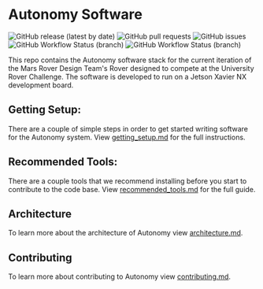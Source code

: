# Autonomy Software

![GitHub release (latest by date)](https://img.shields.io/github/v/release/MissouriMRDT/Autonomy_Software?style=flat)
![GitHub pull requests](https://img.shields.io/github/issues-pr/MissouriMRDT/Autonomy_Software?style=flat)
![GitHub issues](https://img.shields.io/github/issues/MissouriMRDT/Autonomy_Software)
![GitHub Workflow Status (branch)](https://img.shields.io/github/workflow/status/MissouriMRDT/Autonomy_Software/Autonomy%20Flake8%20Linter/dev?label=flake8%20linter&style=flat)
![GitHub Workflow Status (branch)](https://img.shields.io/github/workflow/status/MissouriMRDT/Autonomy_Software/Autonomy%20Unit%20Tests/dev?label=unit%20tests&style=flat)

This repo contains the Autonomy software stack for the current iteration of the Mars Rover Design Team's Rover designed
to compete at the University Rover Challenge. The software is developed to run on a Jetson Xavier NX development board.

## Getting Setup:

There are a couple of simple steps in order to get started writing software for the Autonomy system.
View [getting_setup.md](docs/readme_resources/getting_setup.md) for the full instructions.

## Recommended Tools:

There are a couple tools that we recommend installing before you start to contribute to the code base.
View [recommended_tools.md](docs/readme_resources/recommended_tools.md) for the full guide.

## Architecture
To learn more about the architecture of Autonomy view [architecture.md](./docs/readme_resources/architecture.md).

## Contributing
To learn more about contributing to Autonomy view [contributing.md](./docs/readme_resources/contributing.md).

<!--
## Known Issues

To properly install pyyaml:

```
pip install --global-option='--with-libyaml' pyyaml
sudo apt-get install python-dev   # for python2.x installs
sudo apt-get install python3.8-dev  # for python3.8 installs
```

To properly install python-pcl:

```
pip install python-pcl
```
-->